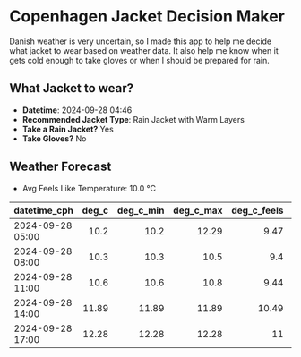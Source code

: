 
# Copenhagen Jacket Decision Maker

Danish weather is very uncertain, so I made this app to help me decide what jacket to wear based on weather data. 
It also help me know when it gets cold enough to take gloves or when I should be prepared for rain.

## What Jacket to wear?

- **Datetime**: 2024-09-28 04:46
- **Recommended Jacket Type**: Rain Jacket with Warm Layers
- **Take a Rain Jacket?** Yes
- **Take Gloves?** No

## Weather Forecast
- Avg Feels Like Temperature: 10.0 °C

| datetime_cph     |   deg_c |   deg_c_min |   deg_c_max |   deg_c_feels | weather   | wind   | rain   |
|:-----------------|--------:|------------:|------------:|--------------:|:----------|:-------|:-------|
| 2024-09-28 05:00 |   10.2  |       10.2  |       12.29 |          9.47 | Rain      | High   | Low    |
| 2024-09-28 08:00 |   10.3  |       10.3  |       10.5  |          9.4  | Clouds    | High   | None   |
| 2024-09-28 11:00 |   10.6  |       10.6  |       10.8  |          9.44 | Clouds    | High   | None   |
| 2024-09-28 14:00 |   11.89 |       11.89 |       11.89 |         10.49 | Rain      | High   | Low    |
| 2024-09-28 17:00 |   12.28 |       12.28 |       12.28 |         11    | Rain      | High   | Low    |
        